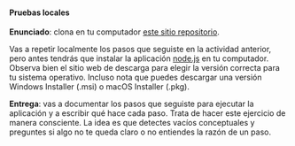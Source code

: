 #### Pruebas locales

**Enunciado**: clona en tu computador [este sitio repositorio](https://github.com/juanferfranco/sfiSocketioDesktopMobile).

Vas a repetir localmente los pasos que seguiste en la actividad anterior, pero antes tendrás 
que instalar la aplicación [node.js](https://nodejs.org/en/download) en tu computador. Observa 
bien el sitio web de descarga para elegir la versión correcta para tu sistema operativo. Incluso 
nota que puedes descargar una versión Windows Installer (.msi) o macOS Installer (.pkg).

**Entrega**: vas a documentar los pasos que seguiste para ejecutar la aplicación y a escribir qué hace cada paso. Trata de hacer este ejercicio de manera consciente. La idea es que detectes vacíos conceptuales y preguntes si algo no te queda claro o no entiendes la razón de un paso.


